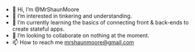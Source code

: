 - 👋 Hi, I’m @MrShaunMoore
- 👀 I’m interested in tinkering and understanding.
- 🌱 I’m currently learning the basics of connecting front & back-ends to create stateful apps.
- 💞️ I’m looking to collaborate on nothing at the moment.
- 📫 How to reach me mrshaunmoore@gmail.com

<!---
MrShaunMoore/MrShaunMoore is a ✨ special ✨ repository because its `README.md` (this file) appears on your GitHub profile.
You can click the Preview link to take a look at your changes.
--->
